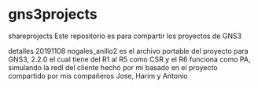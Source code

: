# gns3projects
shareprojects
Este repositorio es para compartir los proyectos de GNS3

detalles 20191108
nogales_anillo2  es el archivo portable del proyecto para GNS3, 2.2.0 el cual tiene del R1 al R5 como CSR y el R6 funciona como PA, simulando la redl del cliente
hecho por mi basado en el proyecto compartido por mis compañeros Jose, Harim y Antonio
